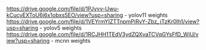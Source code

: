 https://drive.google.com/file/d/1PJyvv-Uwu-kCucyEXToU6j6x1obxs5EO/view?usp=sharing - yolov11 weights
https://drive.google.com/file/d/1VEYrmYIZTTnpmPiRvY-Zbz_jTzKr0lh1/view?usp=sharing - yolov5 weights
https://drive.google.com/file/d/1RCJHH1TEdV3ydZQXvaTCVqGYsFfD_WiU/view?usp=sharing - mcnn weights
